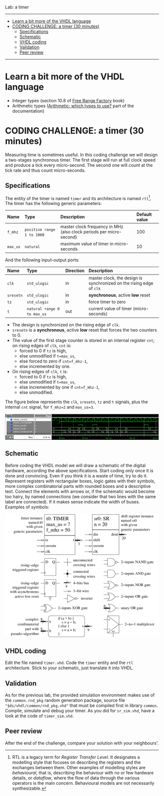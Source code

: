 <!--
MASTER-ONLY: DO NOT MODIFY THIS FILE

Copyright (C) Telecom Paris
Copyright (C) Renaud Pacalet (renaud.pacalet@telecom-paris.fr)

This file must be used under the terms of the CeCILL. This source
file is licensed as described in the file COPYING, which you should
have received as part of this distribution. The terms are also
available at:
http://www.cecill.info/licences/Licence_CeCILL_V1.1-US.txt
-->

Lab: a timer

---

- [Learn a bit more of the VHDL language](#learn-a-bit-more-of-the-vhdl-language)
- [CODING CHALLENGE: a timer (30 minutes)](#coding-challenge--a-timer--30-minutes-)
  * [Specifications](#specifications)
  * [Schematic](#schematic)
  * [VHDL coding](#vhdl-coding)
  * [Validation](#validation)
  * [Peer review](#peer-review)

---

# Learn a bit more of the VHDL language

- Integer types (section 10.8 of [Free Range Factory] book)
- Arithmetic types ([Arithmetic: which types to use?] part of the documentation)

# CODING CHALLENGE: a timer (30 minutes)

Measuring time is sometimes useful.
In this coding challenge we will design a two-stages synchronous timer.
The first stage will run at full clock speed and produce a tick every micro-second.
The second one will count at the tick rate and thus count micro-seconds.

## Specifications

The entity of the timer is named `timer` and its architecture is named `rtl`[^1].
The timer has the following generic parameters:

| Name     | Type                            | Description                                                         | Default value |
| :----    | :----                           | :----                                                               | :----         |
| `f_mhz`  | `positive range 1 to 1000`      | master clock frequency in MHz (also clock periods per micro-second) | 100           |
| `max_us` | `natural`                       | maximum value of timer in micro-seconds                             | 10            |

And the following input-output ports:

| Name       | Type                            | Direction | Description                                                             |
| :----      | :----                           | :----     | :----                                                                   |
| `clk`      | `std_ulogic`                    | in        | master clock, the design is synchronized on the rising edge of `clk`    |
| `sresetn`  | `std_ulogic`                    | in        | **synchronous**, active **low** reset                                   |
| `tz`       | `std_ulogic`                    | in        | force timer to zero                                                     |
| `t`        | `natural range 0 to max_us`     | out       | current value of timer (micro-seconds)                                  |

* The design is synchronized on the rising edge of `clk`.
* `sresetn` is a **synchronous**, active **low** reset that forces the two counters to 0.
* The value of the first stage counter is stored in an internal register `cnt`; on rising edges of `clk`, `cnt` is:
   * forced to 0 if `tz` is high,
   * else unmodified if `t=max_us`,
   * else forced to zero if `cnt=f_mhz-1`,
   * else incremented by one.
* On rising edges of `clk`, `t` is:
   * forced to 0 if `tz` is high,
   * else unmodified if `t=max_us`,
   * else incremented by one if `cnt=f_mhz-1`,
   * else unmodified.

The figure below represents the `clk`, `sresetn`, `tz` and `t` signals, plus the internal `cnt` signal, for `f_mhz=2` and `max_us=3`.

![The timer](/images/timer.png)

## Schematic

Before coding the VHDL model we will draw a schematic of the digital hardware, according the above specifications.
Start coding only once it is done and convincing.
Even if you think it is a waste of time, try to do it.
Represent registers with rectangular boxes, logic gates with their symbols, more complex combinatorial parts with rounded boxes and a descriptive text.
Connect the elements with arrows or, if the schematic would become too hairy, by named connections (we consider that two lines with the same label are connected).
If it makes sense indicate the width of buses.
Examples of symbols:

![Example symbols for schematics](/images/symbols-fig.png)

## VHDL coding

Edit the file named `timer.vhd`.
Code the `timer` entity and the `rtl` architecture.
Stick to your schematic, just translate it into VHDL.

## Validation

As for the previous lab, the provided simulation environment makes use of the `common.rnd_pkg` random generation package, source file `"$ds/vhdl/common/rnd_pkg.vhd"` that must be compiled first in library `common`.
Compile, simulate and debug your timer.
As you did for `sr_sim.vhd`, have a look at the code of `timer_sim.vhd`.

## Peer review

After the end of the challenge, compare your solution with your neighbours'.

[^1]: RTL is a legacy term for _Register Transfer Level_.
It designates a modelling style that focuses on describing the registers and the exchanges between them.
Other examples of modelling styles are _behavioural_, that is, describing the behaviour with no or few hardware details, or _dataflow_, where the flow of data through the various operators is the main concern.
Behavioural models are not necessarily synthesizable.

[Digital hardware design using VHDL in a nutshell]: /doc/data/digital-hardware-design-using-vhdl-in-a-nutshell.md
[The `ieee.std_logic_1164` package]: /doc/data/std_logic_1164.md
[Free Range Factory]: /doc/data/free_range_vhdl.pdf
[Generic parameters]: /doc/data/generics.md
[Aggregate notations]: /doc/data/aggregate-notations.md
[Arithmetic: which types to use?]: /doc/data/arithmetic-which-types-to-use.md
[Notifications]: https://gitlab.eurecom.fr/-/profile/notifications
[EURECOM GitLab web site]: https://gitlab.eurecom.fr/
[FAQ]: /FAQ.md

<!-- vim: set tabstop=4 softtabstop=4 shiftwidth=4 expandtab textwidth=0: -->
